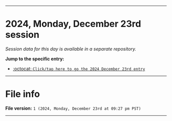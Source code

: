 
***

# 2024, Monday, December 23rd session

_Session data for this day is available in a separate repository._

**Jump to the specific entry:**

- [:octocat: `Click/tap here to go the 2024 December 23rd entry`](https://github.com/seanpm2001/SeansLifeArchive_Images_TinyTower_Y2024/tree/SeansLifeArchive_Images_TinyTower_Y2024_Main-dev/2024/12_December/23/)

***

# File info

**File version:** `1 (2024, Monday, December 23rd at 09:27 pm PST)`

***
